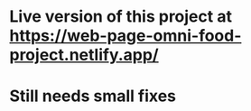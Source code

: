 # Live version of this project at https://web-page-omni-food-project.netlify.app/
# Still needs small fixes
